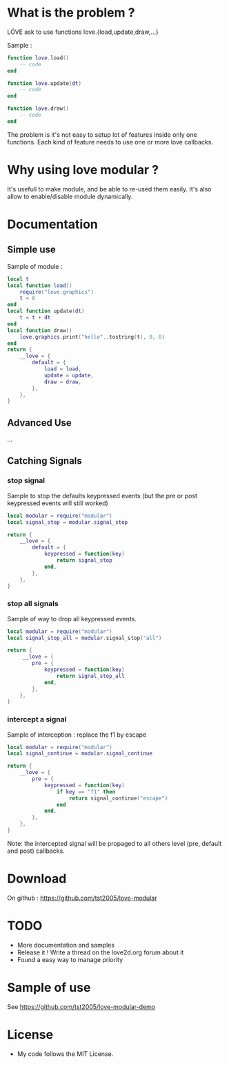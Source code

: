 
# What is the problem ?

LÖVE ask to use functions love.{load,update,draw,...}

Sample :
```lua
function love.load()
	-- code
end

function love.update(dt)
	-- code
end

function love.draw()
	-- code
end
```

The problem is it's not easy to setup lot of features inside only one functions.
Each kind of feature needs to use one or more love callbacks.

# Why using love modular ?

It's usefull to make module, and be able to re-used them easily.
It's also allow to enable/disable module dynamically.


# Documentation

## Simple use

Sample of module :
```lua
local t
local function load()
	require("love.graphics")
	t = 0
end
local function update(dt)
	t = t + dt
end
local function draw()
	love.graphics.print("hello"..tostring(t), 0, 0)
end
return {
	__love = {
		default = {
			load = load,
			update = update,
			draw = draw,
		},
	},
}
```

## Advanced Use

...


## Catching Signals


### stop signal


Sample to stop the defaults keypressed events (but the pre or post keypressed events will still worked)
```lua
local modular = require("modular")
local signal_stop = modular.signal_stop

return {
	__love = {
		default = {
			keypressed = function(key)
				return signal_stop
			end,
		},
	},
}
```

### stop all signals

Sample of way to drop all keypressed events.
```lua
local modular = require("modular")
local signal_stop_all = modular.signal_stop("all")

return {
	 __love = {
		pre = {
			keypressed = function(key)
				return signal_stop_all
			end,
		},
	},
}
```


### intercept a signal

Sample of interception : replace the f1 by escape

```lua
local modular = require("modular")
local signal_continue = modular.signal_continue

return {
	__love = {
		pre = {
			keypressed = function(key)
				if key == "f1" then
					return signal_continue("escape")
				end
			end,
		},
	},
}
```
Note: the intercepted signal will be propaged to all others level (pre, default and post) callbacks.


# Download

On github : https://github.com/tst2005/love-modular

# TODO

 * More documentation and samples
 * Release it ! Write a thread on the love2d.org forum about it
 * Found a easy way to manage priority

# Sample of use

See https://github.com/tst2005/love-modular-demo

# License

 * My code follows the MIT License.
